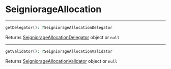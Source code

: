 # SeigniorageAllocation

---
```php
getDelegator(): ?SeigniorageAllocationDelegator
```
Returns [SeigniorageAllocationDelegator](SeigniorageAllocationDelegator.md) object or `null`

---
```php
getValidator(): ?SeigniorageAllocationValidator
```
Returns [SeigniorageAllocationValidator](SeigniorageAllocationValidator.md) object or `null`
